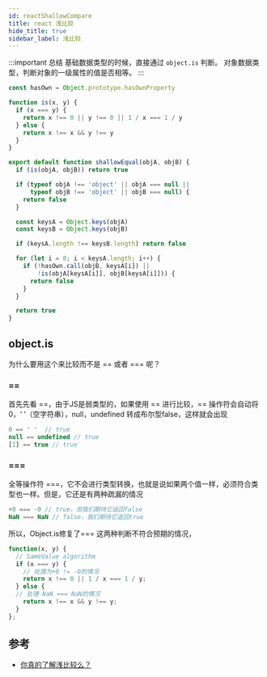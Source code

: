 ```yaml
---
id: reactShallowCompare
title: react 浅比较
hide_title: true
sidebar_label: 浅比较
---
```


:::important 总结
基础数据类型的时候，直接通过 `object.is` 判断。
对象数据类型，判断对象的一级属性的值是否相等。
:::

```ts title="源码"
const hasOwn = Object.prototype.hasOwnProperty

function is(x, y) {
  if (x === y) {
    return x !== 0 || y !== 0 || 1 / x === 1 / y
  } else {
    return x !== x && y !== y
  }
}

export default function shallowEqual(objA, objB) {
  if (is(objA, objB)) return true

  if (typeof objA !== 'object' || objA === null ||
      typeof objB !== 'object' || objB === null) {
    return false
  }

  const keysA = Object.keys(objA)
  const keysB = Object.keys(objB)

  if (keysA.length !== keysB.length) return false

  for (let i = 0; i < keysA.length; i++) {
    if (!hasOwn.call(objB, keysA[i]) ||
        !is(objA[keysA[i]], objB[keysA[i]])) {
      return false
    }
  }

  return true
}
```

## object.is

为什么要用这个来比较而不是 == 或者 === 呢？

### ==

首先先看 ==，由于JS是弱类型的，如果使用 == 进行比较，== 操作符会自动将 0，‘ ’（空字符串），null，undefined 转成布尔型false，这样就会出现

```js
0 == ' '  // true
null == undefined // true
[1] == true // true
```

### ===

全等操作符 ===，它不会进行类型转换，也就是说如果两个值一样，必须符合类型也一样。但是，它还是有两种疏漏的情况

```js
+0 === -0 // true，但我们期待它返回false
NaN === NaN // false，我们期待它返回true
```

所以，Object.is修复了=== 这两种判断不符合预期的情况，

```js
function(x, y) {
  // SameValue algorithm
  if (x === y) {
    // 处理为+0 != -0的情况
    return x !== 0 || 1 / x === 1 / y;
  } else {
  // 处理 NaN === NaN的情况
    return x !== x && y !== y;
  }
};
```

## 参考

- [你真的了解浅比较么？](https://www.imweb.io/topic/598973c2c72aa8db35d2e291)
